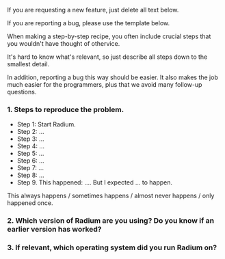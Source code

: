 If you are requesting a new feature, just delete all text below.

If you are reporting a bug, please use the template below.

When making a step-by-step recipe, you often include crucial
steps that you wouldn't have thought of othervice.

It's hard to know what's relevant, so just describe all steps
down to the smallest detail.

In addition, reporting a bug this way should be easier.
It also makes the job much easier for the programmers,
plus that we avoid many follow-up questions.


### 1. Steps to reproduce the problem.

* Step 1: Start Radium.
* Step 2: ...
* Step 3: ...
* Step 4: ...
* Step 5: ...
* Step 6: ...
* Step 7: ...
* Step 8: ...
* Step 9. This happened: .... But I expected ... to happen.

This always happens / sometimes happens / almost never happens / only happened once.



### 2. Which version of Radium are you using? Do you know if an earlier version has worked?

### 3. If relevant, which operating system did you run Radium on?
